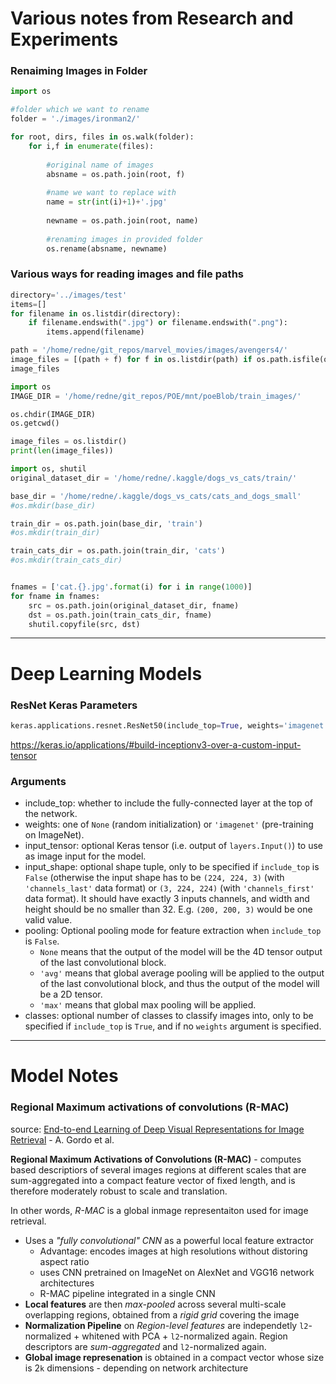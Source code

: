 # Various notes from Research and Experiments 

### Renaiming Images in Folder

```python
import os

#folder which we want to rename
folder = './images/ironman2/'

for root, dirs, files in os.walk(folder):
    for i,f in enumerate(files):
        
        #original name of images
        absname = os.path.join(root, f)
        
        #name we want to replace with
        name = str(int(i)+1)+'.jpg'
        
        newname = os.path.join(root, name)
        
        #renaming images in provided folder
        os.rename(absname, newname)
```

### Various ways for reading images and file paths

```python
directory='../images/test'
items=[]
for filename in os.listdir(directory):
    if filename.endswith(".jpg") or filename.endswith(".png"):
        items.append(filename)
```


```python
path = '/home/redne/git_repos/marvel_movies/images/avengers4/'
image_files = [(path + f) for f in os.listdir(path) if os.path.isfile(os.path.join(path, f))]
image_files
```


```python
import os
IMAGE_DIR = '/home/redne/git_repos/POE/mnt/poeBlob/train_images/'

os.chdir(IMAGE_DIR)
os.getcwd()

image_files = os.listdir()
print(len(image_files))
```


```python
import os, shutil
original_dataset_dir = '/home/redne/.kaggle/dogs_vs_cats/train/'

base_dir = '/home/redne/.kaggle/dogs_vs_cats/cats_and_dogs_small' 
#os.mkdir(base_dir)

train_dir = os.path.join(base_dir, 'train') 
#os.mkdir(train_dir) 

train_cats_dir = os.path.join(train_dir, 'cats') 
#os.mkdir(train_cats_dir)


fnames = ['cat.{}.jpg'.format(i) for i in range(1000)] 
for fname in fnames: 
    src = os.path.join(original_dataset_dir, fname) 
    dst = os.path.join(train_cats_dir, fname) 
    shutil.copyfile(src, dst)
```


----
# Deep Learning Models

### ResNet Keras Parameters 

```python
keras.applications.resnet.ResNet50(include_top=True, weights='imagenet', input_tensor=None, input_shape=None, pooling=None, classes=1000)
```
https://keras.io/applications/#build-inceptionv3-over-a-custom-input-tensor

<h3 id="arguments_3">Arguments</h3>
<ul>
<li>include_top: whether to include the fully-connected layer at the top of the network.</li>
<li>weights: one of <code>None</code> (random initialization) or <code>'imagenet'</code> (pre-training on ImageNet).</li>
<li>input_tensor: optional Keras tensor (i.e. output of <code>layers.Input()</code>) to use as image input for the model.</li>
<li>input_shape: optional shape tuple, only to be specified
    if <code>include_top</code> is <code>False</code> (otherwise the input shape
    has to be <code>(224, 224, 3)</code> (with <code>'channels_last'</code> data format)
    or <code>(3, 224, 224)</code> (with <code>'channels_first'</code> data format).
    It should have exactly 3 inputs channels,
    and width and height should be no smaller than 32.
    E.g. <code>(200, 200, 3)</code> would be one valid value.</li>
<li>pooling: Optional pooling mode for feature extraction
    when <code>include_top</code> is <code>False</code>.<ul>
<li><code>None</code> means that the output of the model will be
    the 4D tensor output of the
    last convolutional block.</li>
<li><code>'avg'</code> means that global average pooling
    will be applied to the output of the
    last convolutional block, and thus
    the output of the model will be a 2D tensor.</li>
<li><code>'max'</code> means that global max pooling will
    be applied.</li>
</ul>
</li>
<li>classes: optional number of classes to classify images 
    into, only to be specified if <code>include_top</code> is <code>True</code>, and 
    if no <code>weights</code> argument is specified.</li>
</ul>


-----
# Model Notes

### Regional Maximum activations of convolutions (R-MAC)

source: [End-to-end Learning of Deep Visual Representations for Image Retrieval](https://arxiv.org/pdf/1610.07940.pdf) - A. Gordo et al.

__Regional Maximum Activations of Convolutions (R-MAC)__ - computes based descriptiors of several images regions at different scales that are sum-aggregated into a compact feature vector of fixed length, and is therefore moderately robust to scale and translation. 

In other words, _R-MAC_ is a global inmage representaiton used for image retrieval.
* Uses a _"fully convolutional" CNN_ as a powerful local feature extractor
    * Advantage: encodes images at high resolutions without distoring aspect ratio
    * uses CNN pretrained on ImageNet on AlexNet and VGG16 network architectures
    * R-MAC pipeline integrated in a single CNN 
* __Local features__ are then _max-pooled_ across several multi-scale overlapping regions, obtained from a _rigid grid_ covering the image
* __Normalization Pipeline__ on _Region-level features_ are independetly `l2`-normalized + whitened with PCA + `l2`-normalized again. Region descriptors are _sum-aggregated_ and `l2`-normalized again. 
* __Global image represenation__ is obtained in a compact vector whose size is 2`k` dimensions - depending on network architecture
